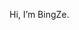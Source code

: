 Hi, I’m BingZe.

<!---
BingZeSama/BingZeSama is a ✨ special ✨ repository because its `README.md` (this file) appears on your GitHub profile.
You can click the Preview link to take a look at your changes.
--->
